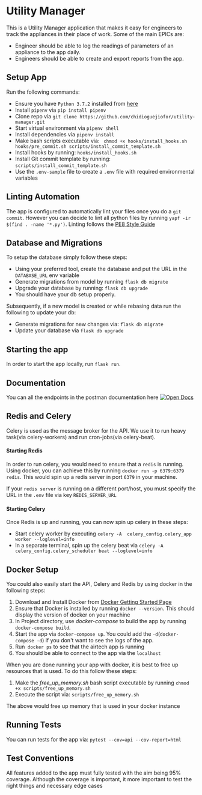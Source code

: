 
# Utility Manager
This is a Utility Manager application that makes it easy for engineers to track the appliances in their
place of work. Some of the main  EPICs are:
- Engineer should be able to log the readings of parameters of an appliance to the app daily.
- Engineers should be able to create and export reports from the app.

## Setup App
Run the following commands:

- Ensure you have `Python 3.7.2`  installed from [here](https://www.python.org/downloads/release/python-372/)
- Install `pipenv` via `pip install pipenv`
- Clone repo via  `git clone https://github.com/chidioguejiofor/utility-manager.git`
- Start virtual environment via `pipenv shell`
- Install dependencies via `pipenv install`
- Make bash scripts executable via: ` chmod +x hooks/install_hooks.sh hooks/pre_commit.sh scripts/install_commit_template.sh`
- Install hooks by running: `hooks/install_hooks.sh`
- Install Git commit template by running: `scripts/install_commit_template.sh`
- Use the `.env-sample` file to create a `.env` file with required environmental variables

## Linting Automation
The app is configured to automatically lint your files once you do a `git commit`. However you can decide to lint all 
python files by running `yapf -ir $(find . -name '*.py')`. 
Linting follows the [PE8 Style Guide](https://www.python.org/dev/peps/pep-0008/)

## Database and Migrations 
To setup the database simply follow these steps:
- Using your preferred tool, create the database and put the URL in the `DATABASE_URL` env variable
- Generate migrations from model by running `flask db migrate`
- Upgrade your database by running: `flask db upgrade`
- You should have your db setup properly.

Subsequently, if a new model is created or while rebasing data run the following to update your db:
- Generate migrations for new changes via: `flask db migrate`
- Update your database via `flask db upgrade`

## Starting the app
In order to start the app locally, run `flask run`. 

## Documentation
You can all the endpoints in the postman documentation  here [![Open Docs](https://run.pstmn.io/button.svg)](link-to-docs.com)

## Redis and Celery
Celery is used as the message broker for the API. We use it to run heavy task(via celery-workers) and run cron-jobs(via celery-beat).

#### Starting Redis
In order to run celery, you would need to ensure that a `redis` is running. 
Using docker, you can achieve this by running `docker run -p 6379:6379 redis`. This would spin up a redis server in  port `6379` in your machine.

If your `redis server` is running on a different port/host, you must specify the URL in the `.env` file via key `REDIS_SERVER_URL`

#### Starting Celery
Once Redis is up and running, you can now spin up celery in these steps:

- Start celery worker by executing  `celery -A  celery_config.celery_app worker --loglevel=info`
- In a separate terminal, spin up the celery beat via `celery -A  celery_config.celery_scheduler beat --loglevel=info`

## Docker Setup
You could also easily start the API, Celery and Redis by using docker in the following steps:

1. Download and Install Docker from [Docker Getting Started Page](https://www.docker.com/get-started)
2. Ensure that Docker is installed by running `docker --version`. This should display the version of docker on your machine
3. In Project directory, use _docker-compose_ to build the app  by running  `docker-compose build`.
4. Start the app via `docker-compose up`. You could add the `-d`(`docker-compose -d`) if you don't want to see the logs of the app.
5. Run` docker ps` to see that the airtech app is running
6. You should be able to connect to the app via the `localhost`

When you are done running your app with docker, it is best to free up resources that is used. To do this follow these steps:

1. Make the *free_up_memory.sh* bash script executable by running `chmod +x scripts/free_up_memory.sh`
2. Execute the script via: `scripts/free_up_memory.sh`

The above would free up memory that is used in your docker instance

## Running Tests
You can run tests for the app via: `pytest --cov=api --cov-report=html`

## Test Conventions
All features added to the app must fully tested with the aim being 95% coverage. 
Although the coverage is important, it more important to test the right things and necessary edge cases

